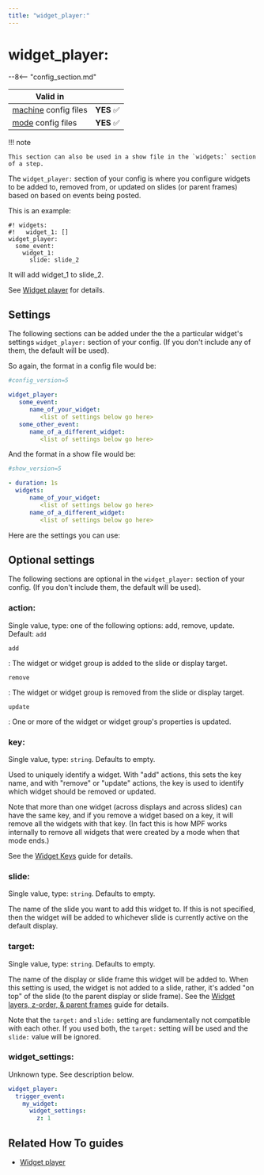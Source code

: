 ```yaml
---
title: "widget_player:"
---
```


# widget_player:


--8<-- "config_section.md"

| Valid in | |
|-----|:----:|
|[machine](instructions/machine_config.md) config files |**YES** :white_check_mark:|
|[mode](instructions/mode_config.md) config files|**YES** :white_check_mark:|

!!! note

    This section can also be used in a show file in the `widgets:` section
    of a step.

The `widget_player:` section of your config is where you configure
widgets to be added to, removed from, or updated on slides (or parent
frames) based on based on events being posted.

This is an example:

``` mpf-mc-config
#! widgets:
#!   widget_1: []
widget_player:
  some_event:
    widget_1:
      slide: slide_2
```

It will add widget_1 to slide_2.

See [Widget player](../config_players/widget_player.md) for
details.

## Settings

The following sections can be added under the the a particular widget's
settings `widget_player:` section of your config. (If you don't include
any of them, the default will be used).

So again, the format in a config file would be:

``` yaml
#config_version=5

widget_player:
   some_event:
      name_of_your_widget:
         <list of settings below go here>
   some_other_event:
      name_of_a_different_widget:
         <list of settings below go here>
```

And the format in a show file would be:

``` yaml
#show_version=5

- duration: 1s
  widgets:
      name_of_your_widget:
         <list of settings below go here>
      name_of_a_different_widget:
         <list of settings below go here>
```

Here are the settings you can use:

## Optional settings

The following sections are optional in the `widget_player:` section of
your config. (If you don't include them, the default will be used).

### action:

Single value, type: one of the following options: add, remove, update.
Default: `add`

`add`

:   The widget or widget group is added to the slide or display target.

`remove`

:   The widget or widget group is removed from the slide or display
    target.

`update`

:   One or more of the widget or widget group's properties is updated.

### key:

Single value, type: `string`. Defaults to empty.

Used to uniquely identify a widget. With "add" actions, this sets the
key name, and with "remove" or "update" actions, the key is used to
identify which widget should be removed or updated.

Note that more than one widget (across displays and across slides) can
have the same key, and if you remove a widget based on a key, it will
remove all the widgets with that key. (In fact this is how MPF works
internally to remove all widgets that were created by a mode when that
mode ends.)

See the [Widget Keys](../mc/widgets/keys.md) guide for
details.

### slide:

Single value, type: `string`. Defaults to empty.

The name of the slide you want to add this widget to. If this is not
specified, then the widget will be added to whichever slide is currently
active on the default display.

### target:

Single value, type: `string`. Defaults to empty.

The name of the display or slide frame this widget will be added to.
When this setting is used, the widget is not added to a slide, rather,
it's added "on top" of the slide (to the parent display or slide
frame). See the [Widget layers, z-order, & parent frames](../mc/widgets/layers.md)
guide for details.

Note that the `target:` and `slide:` setting are fundamentally not
compatible with each other. If you used both, the `target:` setting will
be used and the `slide:` value will be ignored.

### widget_settings:

Unknown type. See description below.

``` yaml
widget_player:
  trigger_event:
    my_widget:
      widget_settings:
        z: 1
```

## Related How To guides

* [Widget player](../config_players/widget_player.md)
